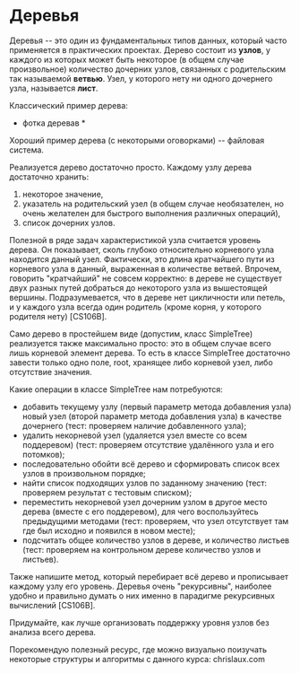 # Деревья
Деревья -- это один из фундаментальных типов данных, который часто применяется в практических проектах. Дерево состоит из __узлов__, у каждого из которых может быть некоторое (в общем случае произвольное) количество дочерних узлов, связанных с родительским так называемой __ветвью__. Узел, у которого нету ни одного дочернего узла, называется __лист__.

Классический пример дерева:

* фотка деревав *

Хороший пример дерева (с некоторыми оговорками) -- файловая система.

Реализуется дерево достаточно просто. Каждому узлу дерева достаточно хранить:
1) некоторое значение,
2) указатель на родительский узел (в общем случае необязателен, но очень желателен для быстрого выполнения различных операций),
3) список дочерних узлов.

Полезной в ряде задач характеристикой узла считается уровень дерева. Он показывает, сколь глубоко относительно корневого узла находится данный узел. Фактически, это длина кратчайшего пути из корневого узла в данный, выраженная в количестве ветвей.
Впрочем, говорить "кратчайший" не совсем корректно: в дереве не существует двух разных путей добраться до некоторого узла из вышестоящей вершины. Подразумевается, что в дереве нет цикличности или петель, и у каждого узла всегда один родитель (кроме корня, у которого родителя нету) [CS106B].

Само дерево в простейшем виде (допустим, класс SimpleTree) реализуется также максимально просто: это в общем случае всего лишь корневой элемент дерева. То есть в классе SimpleTree достаточно завести только одно поле, root, хранящее либо корневой узел, либо отсутствие значения.

Какие операции в классе SimpleTree нам потребуются:
- добавить текущему узлу (первый параметр метода добавления узла) новый узел (второй параметр метода добавления узла) в качестве дочернего (тест: проверяем наличие добавленного узла);
- удалить некорневой узел (удаляется узел вместе со всем поддеревом) (тест: проверяем отсутствие удалённого узла и его потомков);
- последовательно обойти всё дерево и сформировать список всех узлов в произвольном порядке;
- найти список подходящих узлов по заданному значению (тест: проверяем результат с тестовым списком);
- переместить некорневой узел дочерним узлом в другое место дерева (вместе с его поддеревом), для чего воспользуйтесь предыдущими методами (тест: проверяем, что узел отсутствует там где был исходно и появился в новом месте);
- подсчитать общее количество узлов в дереве, и количество листьев (тест: проверяем на контрольном дереве количество узлов и листьев).

Также напишите метод, который перебирает всё дерево и прописывает каждому узлу его уровень.
Деревья очень "рекурсивны", наиболее удобно и правильно думать о них именно в парадигме рекурсивных вычислений [CS106B].

Придумайте, как лучше организовать поддержку уровня узлов без анализа всего дерева.

Порекомендую полезный ресурс, где можно визуально поизучать некоторые структуры и алгоритмы с данного курса: chrislaux.com